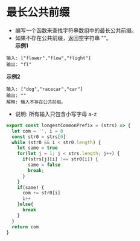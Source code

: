 # 最长公共前缀

- 编写一个函数来查找字符串数组中的最长公共前缀。
- 如果不存在公共前缀，返回空字符串 ""。  
**示例1**  
```
输入: ["flower","flow","flight"]
输出: "fl" 
```  
**示例2**
```
输入: ["dog","racecar","car"]
输出: ""
解释: 输入不存在公共前缀。
```  
* 说明: 所有输入只包含小写字母 a-z 
```javascript
export const longestCommonPrefix = (strs) => {
  let com = '', i = 0
  const str0 = strs[0]
  while (str0 && i < str0.length) {
    let same = true
    for(let j = 1; j < strs.length; j++) {
      if(strs[j][i] !== str0[i]) {
        same = false
        break;
      }
    }
    if(same) {
      com += str0[i]
      i++
    }else{
      break
    }
  }
  return com
}
```
<CodeTest style="margin-top: 20px;" mode="longestCommonPrefix" />